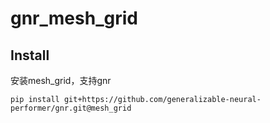 # gnr_mesh_grid


## Install
安装mesh_grid，支持gnr
```
pip install git+https://github.com/generalizable-neural-performer/gnr.git@mesh_grid
```
